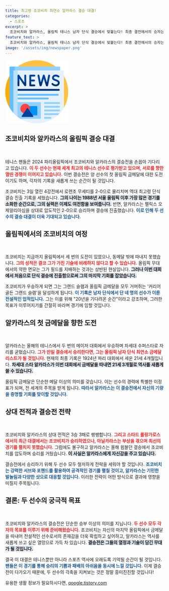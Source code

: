 ```yaml
---
title: 최고령 조코비치 최연소 알카라스 결승 대결!
categories:
  - 스포츠
excerpt: >
  조코비치와 알카라스, 올림픽 테니스 남자 단식 결승에서 맞붙는다! 최종 결전에서의 승자는 커리어 골든 그랜드 슬램 또는 최연소 금메달의 주인공이 될 수 있다. 스포츠 역사에 새로운 장을 열어갈 이 치열한 대결, 놓치지 마세요!
feature_text: >
  조코비치와 알카라스, 올림픽 테니스 남자 단식 결승에서 맞붙는다! 최종 결전에서의 승자는 커리어 골든 그랜드 슬램 또는 최연소 금메달의 주인공이 될 수 있다. 스포츠 역사에 새로운 장을 열어갈 이 치열한 대결, 놓치지 마세요!
image: '/assets/img/newspaper.png'
---
```


<p><img src="/assets/img/newspaper.png" alt="kimp 속보" /></p>

<h2 data-ke-size="size26">조코비치와 알카라스의 올림픽 결승 대결</h2>

<p data-ke-size="size16">&nbsp;</p>

<p>테니스 팬들은 2024 파리올림픽에서 조코비치와 알카라스의 결승전을 손꼽아 기다리고 있습니다. <b><span style="color: #ee2323;">이 두 선수는 현재 세계 최고의 테니스 선수로 평가받고 있으며, 서로를 향한 열띤 경쟁이 이어지고 있습니다.</span></b> 이번 결승전은 양 선수의 첫 올림픽 금메달에 대한 도전이기도 하며, 각자의 기록을 새롭게 쓰는 순간이 될 것입니다.</p>

<p>조코비치는 3일 열린 4강전에서 로렌초 무세티를 2-0으로 물리치며 역대 최고령 단식 결승 진출 기록을 세웠습니다. <b><span style="background-color: #21538527;">그의 나이는 1988년 서울 올림픽 이후 가장 많은 경기를 소화한 순간으로, 그의 실력은 이제도 여전함을 보여줍니다.</span></b> 반면, 알카라스는 펠릭스 오제알리아심을 상대로 압도적인 2-0으로 승리하며 결승에 진출했습니다. <b><span style="color: #1a5490;">이로 인해 두 선수의 결승 대결이 더욱 기대되고 있습니다.</span></b></p>

<h2 data-ke-size="size26">올림픽에서의 조코비치의 여정</h2>

<p data-ke-size="size16">&nbsp;</p>

<p>조코비치는 지금까지 올림픽에서 세 번의 도전이 있었으나, 동메달 밖에 따내지 못했습니다. <b><span style="color: #ee2323;">그의 성적은 결코 그가 가진 기술에 비례하지 않다고 할 수 있습니다.</span></b> 올림픽 무대에서의 약한 면모는 그가 필드를 지배하는 것과는 상반된 현실입니다. <b><span style="background-color: #21538527;">그러나 이번 대회에서 처음으로 단식 결승에 진출함으로써 그의 마지막 기회를 잡았습니다.</span></b> </p>

<p>조코비치가 우승하게 되면 그는 그랜드 슬램과 올림픽 금메달을 모두 거머쥐는 '커리어 골든 그랜드 슬램'을 달성하게 됩니다. <b><span style="color: #1a5490;">이 기록은 남자 단식에서 단 네 명의 선수가 이룬 전설적인 업적입니다.</span></b> 그는 이를 위해 "20년을 기다려온 순간"이라고 강조하며, 그러한 목표가 이루어지기를 간절히 바라며 경기에 임할 것입니다.</p>

<h2 data-ke-size="size26">알카라스의 첫 금메달을 향한 도전</h2>

<p data-ke-size="size16">&nbsp;</p>

<p>알카라스는 올해의 테니스에서 두 번의 메이저 대회에서 우승하며 차세대 수퍼스타로 자리를 굳혔습니다. <b><span style="color: #ee2323;">그가 만일 결승에서 승리한다면, 그는 올림픽 남자 단식 최연소 금메달리스트가 될 것입니다.</span></b> 현재의 최종 기록은 1924년 파리 대회에서 세운 21세 4개월입니다. <b><span style="background-color: #21538527;">차세대 스타 알카라스가 이번 대회에서 금메달을 따내면 21세 3개월로 역사를 새롭게 쓸 수 있습니다.</span></b></p>

<p>올림픽 금메달은 단순한 메달 이상의 의미를 갖습니다. 이는 선수의 경력에 특별한 이정표가 되며, 전 세계의 주목을 받게 됩니다. <b><span style="color: #1a5490;">따라서 알카라스는 이 결승전에서 자신의 기량을 증명할 기회를 맞이할 것입니다.</span></b></p>

<h2 data-ke-size="size26">상대 전적과 결승전 전략</h2>

<p data-ke-size="size16">&nbsp;</p>

<p>조코비치와 알카라스의 상대 전적은 3승 3패로 팽팽합니다. <b><span style="color: #ee2323;">그리고 스타드 롤랑가로스에서의 최근 대결에서는 조코비치가 승리하였으나, 아닐카라스는 부상을 겪으며 최선의 경기를 펼치지 못했습니다.</span></b> 그럼에도 불구하고 알카라스는 올해 윔블던 결승에서 조코비치를 압도하며 승리를 거뒀습니다. <b><span style="background-color: #21538527;">이 사실은 알카라스에게 자신감을 주고 있습니다.</span></b></p>

<p>결승전에서 승리하기 위해 두 선수 모두 철저하게 전략을 세워야 할 것입니다. <b><span style="color: #1a5490;">조코비치는 강력한 서브와 포핸드를 활용하여 공격적인 경기를 펼칠 것이고, 알카라스는 기민한 발놀림과 다양한 샷으로 대응할 것입니다.</span></b> 이러한 전략이 어떤 방식으로 결과에 영향을 미칠지 주목됩니다.</p>

<h2 data-ke-size="size26">결론: 두 선수의 궁극적 목표</h2>

<p data-ke-size="size16">&nbsp;</p>

<p>조코비치와 알카라스의 결승전은 단순한 승부 이상의 의미를 지닙니다. <b><span style="color: #ee2323;">두 선수 모두 각자의 목표를 이루기 위해 준비해왔습니다.</span></b> 조코비치는 자신의 마지막 올림픽에서 금메달을 따내어 전설적인 선수로서의 존재감을 더욱 확립하고 싶어하고, 알카라스는 역사를 새롭게 쓰고 싶은 열망으로 가득 차 있습니다. <b><span style="background-color: #21538527;">결승전은 그들의 열정과 기술이 담긴 무대가 될 것입니다.</span></b></p>

<p>결국 이 대결은 테니스뿐만 아니라 스포츠 역사에 오래도록 기억될 순간이 될 것입니다. <b><span style="color: #1a5490;">팬들은 이 경기를 통해 승리의 기쁨과 패배의 아쉬움을 동시에 느낄 것입니다.</span></b> 이제 결승전이 다가오기 때문에, 두 선수의 각축을 지켜보는 것은 정말 흥미진진할 것입니다!</p>
유용한 생활 정보가 필요하시다면, <a href="https://qoogle.tistory.com" rel="dofollow">qoogle.tistory.com</a>


